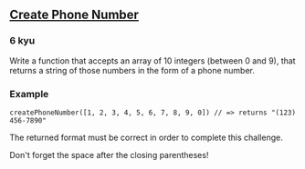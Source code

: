 <h2><a href=https://www.codewars.com/kata/525f50e3b73515a6db000b83/train/javascript/676429a467b762146d3d1328 target="_blank">Create Phone Number</a></h2><h3>6 kyu</h3><p>Write a function that accepts an array of 10 integers (between 0 and 9), that returns a string of those numbers in the form of a phone number.</p><h3 id="example">Example</h3><pre><code class="language-javascript"><span class="cm-variable">createPhoneNumber</span>([<span class="cm-number">1</span>, <span class="cm-number">2</span>, <span class="cm-number">3</span>, <span class="cm-number">4</span>, <span class="cm-number">5</span>, <span class="cm-number">6</span>, <span class="cm-number">7</span>, <span class="cm-number">8</span>, <span class="cm-number">9</span>, <span class="cm-number">0</span>]) <span class="cm-comment">// =&gt; returns "(123) 456-7890"</span></code></pre><pre style="display: none;"><code class="language-cpp"><span class="cm-variable">createPhoneNumber</span>(<span class="cm-type">int</span>[<span class="cm-number">10</span>]{<span class="cm-number">1</span>, <span class="cm-number">2</span>, <span class="cm-number">3</span>, <span class="cm-number">4</span>, <span class="cm-number">5</span>, <span class="cm-number">6</span>, <span class="cm-number">7</span>, <span class="cm-number">8</span>, <span class="cm-number">9</span>, <span class="cm-number">0</span>}) <span class="cm-comment">// =&gt; returns "(123) 456-7890"</span></code></pre><pre style="display: none;"><code class="language-crystal"><span class="cm-variable">create_phone_number</span>([<span class="cm-number">1</span>, <span class="cm-number">2</span>, <span class="cm-number">3</span>, <span class="cm-number">4</span>, <span class="cm-number">5</span>, <span class="cm-number">6</span>, <span class="cm-number">7</span>, <span class="cm-number">8</span>, <span class="cm-number">9</span>, <span class="cm-number">0</span>]) <span class="cm-comment"># =&gt; returns "(123) 456-7890"</span></code></pre><pre style="display: none;"><code class="language-ruby"><span class="cm-variable">createPhoneNumber</span>([<span class="cm-number">1</span>, <span class="cm-number">2</span>, <span class="cm-number">3</span>, <span class="cm-number">4</span>, <span class="cm-number">5</span>, <span class="cm-number">6</span>, <span class="cm-number">7</span>, <span class="cm-number">8</span>, <span class="cm-number">9</span>, <span class="cm-number">0</span>]) <span class="cm-comment"># =&gt; returns "(123) 456-7890"</span></code></pre><pre style="display: none;"><code class="language-coffeescript"><span class="cm-variable">createPhoneNumber</span><span class="cm-punctuation">(</span><span class="cm-punctuation">[</span><span class="cm-number">1</span><span class="cm-punctuation">,</span> <span class="cm-number">2</span><span class="cm-punctuation">,</span> <span class="cm-number">3</span><span class="cm-punctuation">,</span> <span class="cm-number">4</span><span class="cm-punctuation">,</span> <span class="cm-number">5</span><span class="cm-punctuation">,</span> <span class="cm-number">6</span><span class="cm-punctuation">,</span> <span class="cm-number">7</span><span class="cm-punctuation">,</span> <span class="cm-number">8</span><span class="cm-punctuation">,</span> <span class="cm-number">9</span><span class="cm-punctuation">,</span> <span class="cm-number">0</span><span class="cm-punctuation">]</span><span class="cm-punctuation">)</span> <span class="cm-comment"># =&gt; returns "(123) 456-7890"</span></code></pre><pre style="display: none;"><code class="language-java"><span class="cm-variable">Kata</span>.<span class="cm-variable">createPhoneNumber</span>(<span class="cm-keyword">new</span> <span class="cm-type">int</span>[] {<span class="cm-number">1</span>, <span class="cm-number">2</span>, <span class="cm-number">3</span>, <span class="cm-number">4</span>, <span class="cm-number">5</span>, <span class="cm-number">6</span>, <span class="cm-number">7</span>, <span class="cm-number">8</span>, <span class="cm-number">9</span>, <span class="cm-number">0</span>}) <span class="cm-comment">// =&gt; returns "(123) 456-7890"</span></code></pre><pre style="display: none;"><code class="language-dart"><span class="cm-variable">createPhoneNumber</span>([<span class="cm-number">1</span>, <span class="cm-number">2</span>, <span class="cm-number">3</span>, <span class="cm-number">4</span>, <span class="cm-number">5</span>, <span class="cm-number">6</span>, <span class="cm-number">7</span>, <span class="cm-number">8</span>, <span class="cm-number">9</span>, <span class="cm-number">0</span>]) <span class="cm-comment">// =&gt; returns "(123) 456-7890"</span></code></pre><pre style="display: none;"><code class="language-haskell"><span class="cm-variable">createPhoneNumber</span> [<span class="cm-number">1</span>,<span class="cm-number">2</span>,<span class="cm-number">3</span>,<span class="cm-number">4</span>,<span class="cm-number">5</span>,<span class="cm-number">6</span>,<span class="cm-number">7</span>,<span class="cm-number">8</span>,<span class="cm-number">9</span>,<span class="cm-number">0</span>] <span class="cm-comment">-- =&gt; returns "(123) 456-7890"</span></code></pre><pre style="display: none;"><code class="language-csharp"><span class="cm-variable">Kata</span>.<span class="cm-variable">CreatePhoneNumber</span>(<span class="cm-keyword">new</span> <span class="cm-type">int</span>[] {<span class="cm-number">1</span>, <span class="cm-number">2</span>, <span class="cm-number">3</span>, <span class="cm-number">4</span>, <span class="cm-number">5</span>, <span class="cm-number">6</span>, <span class="cm-number">7</span>, <span class="cm-number">8</span>, <span class="cm-number">9</span>, <span class="cm-number">0</span>}) <span class="cm-comment">// =&gt; returns "(123) 456-7890"</span></code></pre><pre style="display: none;"><code class="language-fsharp"><span class="cm-variable">createPhoneNumber</span> [<span class="cm-number">1</span>; <span class="cm-number">2</span>; <span class="cm-number">3</span>; <span class="cm-number">4</span>; <span class="cm-number">5</span>; <span class="cm-number">6</span>; <span class="cm-number">7</span>; <span class="cm-number">8</span>; <span class="cm-number">9</span>; <span class="cm-number">0</span>] <span class="cm-comment">// =&gt; returns "(123) 456-7890"</span></code></pre><pre style="display: none;"><code class="language-python"><span class="cm-variable">create_phone_number</span>([<span class="cm-number">1</span>, <span class="cm-number">2</span>, <span class="cm-number">3</span>, <span class="cm-number">4</span>, <span class="cm-number">5</span>, <span class="cm-number">6</span>, <span class="cm-number">7</span>, <span class="cm-number">8</span>, <span class="cm-number">9</span>, <span class="cm-number">0</span>]) <span class="cm-comment"># =&gt; returns "(123) 456-7890"</span></code></pre><pre style="display: none;"><code class="language-scala"><span class="cm-variable">Kata</span>.<span class="cm-variable">createPhoneNumber</span>(<span class="cm-type">Seq</span>(<span class="cm-number">1</span>, <span class="cm-number">2</span>, <span class="cm-number">3</span>, <span class="cm-number">4</span>, <span class="cm-number">5</span>, <span class="cm-number">6</span>, <span class="cm-number">7</span>, <span class="cm-number">8</span>, <span class="cm-number">9</span>, <span class="cm-number">0</span>)) <span class="cm-operator">#</span> <span class="cm-operator">=&gt;</span> <span class="cm-variable">returns</span> <span class="cm-string">"(123) 456-7890"</span></code></pre><pre style="display: none;"><code class="language-php"><span class="cm-variable">createPhoneNumber</span>([<span class="cm-number">1</span>,<span class="cm-number">2</span>,<span class="cm-number">3</span>,<span class="cm-number">4</span>,<span class="cm-number">5</span>,<span class="cm-number">6</span>,<span class="cm-number">7</span>,<span class="cm-number">8</span>,<span class="cm-number">9</span>,<span class="cm-number">0</span>]); <span class="cm-comment">// =&gt; returns "(123) 456-7890"</span></code></pre><pre style="display: none;"><code class="language-f#">createPhoneNumber [1; 2; 3; 4; 5; 6; 7; 8; 9; 0] // =&gt; returns "(123) 456-7890"</code></pre><pre style="display: none;"><code class="language-clojure"><span class="cm-bracket">(</span><span class="cm-builtin">create-phone-number</span> <span class="cm-bracket">[</span><span class="cm-number">1</span> <span class="cm-number">2</span> <span class="cm-number">3</span> <span class="cm-number">4</span> <span class="cm-number">5</span> <span class="cm-number">6</span> <span class="cm-number">7</span> <span class="cm-number">8</span> <span class="cm-number">9</span> <span class="cm-number">0</span><span class="cm-bracket">]</span><span class="cm-bracket">)</span> <span class="cm-comment">;; =&gt; returns "(123) 456-7890"</span></code></pre><pre style="display: none;"><code class="language-rust"><span class="cm-variable">create_phone_number</span>(&amp;[<span class="cm-number">1</span>,<span class="cm-number">2</span>,<span class="cm-number">3</span>,<span class="cm-number">4</span>,<span class="cm-number">5</span>,<span class="cm-number">6</span>,<span class="cm-number">7</span>,<span class="cm-number">8</span>,<span class="cm-number">9</span>,<span class="cm-number">0</span>]); <span class="cm-comment">// returns "(123) 456-7890"</span></code></pre><pre style="display: none;"><code class="language-go"><span class="cm-variable">CreatePhoneNumber</span>([<span class="cm-number">10</span>]<span class="cm-keyword">uint</span>{<span class="cm-number">1</span>,<span class="cm-number">2</span>,<span class="cm-number">3</span>,<span class="cm-number">4</span>,<span class="cm-number">5</span>,<span class="cm-number">6</span>,<span class="cm-number">7</span>,<span class="cm-number">8</span>,<span class="cm-number">9</span>,<span class="cm-number">0</span>})  <span class="cm-comment">// returns "(123) 456-7890"</span></code></pre><pre style="display: none;"><code class="language-c"><span class="cm-variable">create_phone_number</span>(<span class="cm-variable">phnum</span>, (<span class="cm-keyword">const</span> <span class="cm-type">unsigned</span> <span class="cm-type">char</span>[]){<span class="cm-number">1</span>,<span class="cm-number">2</span>,<span class="cm-number">3</span>,<span class="cm-number">4</span>,<span class="cm-number">5</span>,<span class="cm-number">6</span>,<span class="cm-number">7</span>,<span class="cm-number">8</span>,<span class="cm-number">9</span>,<span class="cm-number">0</span>});    <span class="cm-comment">/* phnum &lt;- "(123) 456-7890" */</span></code></pre><pre style="display: none;"><code class="language-nasm"><span class="cm-tag">phnum:</span>  <span class="cm-tag">resb</span> <span class="cm-number">15</span><span class="cm-tag">nums:</span>   <span class="cm-tag">db</span>  <span class="cm-number">1</span>,<span class="cm-number">2</span>,<span class="cm-number">3</span>,<span class="cm-number">4</span>,<span class="cm-number">5</span>,<span class="cm-number">6</span>,<span class="cm-number">7</span>,<span class="cm-number">8</span>,<span class="cm-number">9</span>,<span class="cm-number">0</span><span class="cm-keyword">mov</span> <span class="cm-builtin">rdi</span>, phnum<span class="cm-keyword">mov</span> <span class="cm-builtin">rsi</span>, nums<span class="cm-keyword">call</span> create_phone_number  <span class="cm-comment">; RAX &lt;- phnum &lt;- "(123) 456-7890" </span></code></pre><pre style="display: none;"><code class="language-typescript"><span class="cm-variable">createPhoneNumber</span>([<span class="cm-number">1</span>, <span class="cm-number">2</span>, <span class="cm-number">3</span>, <span class="cm-number">4</span>, <span class="cm-number">5</span>, <span class="cm-number">6</span>, <span class="cm-number">7</span>, <span class="cm-number">8</span>, <span class="cm-number">9</span>, <span class="cm-number">0</span>]) <span class="cm-comment">// =&gt; returns "(123) 456-7890"</span></code></pre><pre style="display: none;"><code class="language-julia"><span class="cm-variable">createphonenumber</span>([<span class="cm-number">1</span>, <span class="cm-number">2</span>, <span class="cm-number">3</span>, <span class="cm-number">4</span>, <span class="cm-number">5</span>, <span class="cm-number">6</span>, <span class="cm-number">7</span>, <span class="cm-number">8</span>, <span class="cm-number">9</span>, <span class="cm-number">0</span>]) <span class="cm-comment"># -&gt; returns "(123) 456-7890"</span></code></pre><pre style="display: none;"><code class="language-cfml"><span class="cm-variable">createPhoneNumber</span>( [<span class="cm-number">1</span>, <span class="cm-number">2</span>, <span class="cm-number">3</span>, <span class="cm-number">4</span>, <span class="cm-number">5</span>, <span class="cm-number">6</span>, <span class="cm-number">7</span>, <span class="cm-number">8</span>, <span class="cm-number">9</span>, <span class="cm-number">0</span>] ) <span class="cm-comment">// =&gt; returns "(123) 456-7890"</span></code></pre><pre style="display: none;"><code class="language-factor"><span class="cm-keyword">{</span> <span class="cm-number">1 2</span> <span class="cm-number">3 4</span> <span class="cm-number">5 6</span> <span class="cm-number">7 8</span> <span class="cm-number">9 0</span> <span class="cm-keyword">}</span> <span class="cm-variable">create-phone-number</span> <span class="cm-comment">! returns "(123) 456-7890"</span></code></pre><pre style="display: none;"><code class="language-lua"><span class="cm-variable">create_phone_number</span>({ <span class="cm-number">1</span>,<span class="cm-number">2</span>,<span class="cm-number">3</span>,<span class="cm-number">4</span>,<span class="cm-number">5</span>,<span class="cm-number">6</span>,<span class="cm-number">7</span>,<span class="cm-number">8</span>,<span class="cm-number">9</span>,<span class="cm-number">0</span> }) <span class="cm-comment">-- =&gt; returns "(123) 456-7890"</span></code></pre><p>The returned format must be correct in order to complete this challenge.</p><p>Don't forget the space after the closing parentheses!</p>